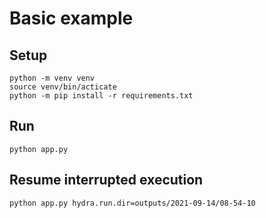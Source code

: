 # Basic example

## Setup

    python -m venv venv
    source venv/bin/acticate
    python -m pip install -r requirements.txt

## Run

    python app.py

## Resume interrupted execution

    python app.py hydra.run.dir=outputs/2021-09-14/08-54-10
